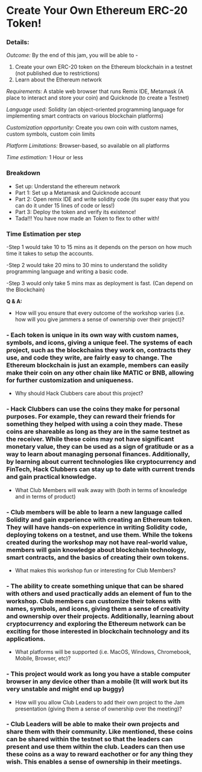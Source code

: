 # Create Your Own Ethereum ERC-20 Token!

### Details:
_Outcome:_ By the end of this jam, you will be able to - 
1. Create your own ERC-20 token on the Ethereum blockchain in a testnet (not published due to restrictions)
2. Learn about the Ethereum network

_Requirements:_ A stable web browser that runs Remix IDE, Metamask (A place to interact and store your coin) and Quicknode (to create a Testnet) 

_Language used:_ Solidity (an object-oriented programming language for implementing smart contracts on various blockchain platforms)

_Customization opportunity:_ Create you own coin with custom names, custom symbols, custom coin limits

_Platform Limitations:_ Browser-based, so available on all platforms

_Time estimation:_ 1 Hour or less 

### Breakdown
- Set up: Understand the ethereum network
- Part 1: Set up a Metamask and Quicknode account
- Part 2: Open remix IDE and write solidity code (its super easy that you can do it under 15 lines of code or less!)
- Part 3: Deploy the token and verify its existence!
- Tada!!! You have now made an Token to flex to other with! 

### Time Estimation per step

-Step 1 would take 10 to 15 mins as it depends on the person on how much time it takes to setup the accounts.

-Step 2 would take 20 mins to 30 mins to understand the solidity programming language and writing a basic code.

-Step 3 would only take 5 mins max as deployment is fast. (Can depend on the Blockchain)


**Q & A:**
- How will you ensure that every outcome of the workshop varies (i.e. how will you give jammers a sense of ownership over their project)?
### -  Each token is unique in its own way with custom names, symbols, and icons, giving a unique feel. The systems of each project, such as the blockchains they work on, contracts they use, and code they write, are fairly easy to change. The Ethereum blockchain is just an example, members can easily make their coin on any other chain like MATIC or BNB, allowing for further customization and uniqueness.
- Why should Hack Clubbers care about this project?
### - Hack Clubbers can use the coins they make for personal purposes. For example, they can reward their friends for something they helped with using a coin they made. These coins are shareable as long as they are in the same testnet as the receiver. While these coins may not have significant monetary value, they can be used as a sign of gratitude or as a way to learn about managing personal finances. Additionally, by learning about current technologies like cryptocurrency and FinTech, Hack Clubbers can stay up to date with current trends and gain practical knowledge.
- What Club Members will walk away with (both in terms of knowledge and in terms of product)
### - Club members will be able to learn a new language called Solidity and gain experience with creating an Ethereum token. They will have hands-on experience in writing Solidity code, deploying tokens on a testnet, and use them. While the tokens created during the workshop may not have real-world value, members will gain knowledge about blockchain technology, smart contracts, and the basics of creating their own tokens.
- What makes this workshop fun or interesting for Club Members?
### - The ability to create something unique that can be shared with others and used practically adds an element of fun to the workshop. Club members can customize their tokens with names, symbols, and icons, giving them a sense of creativity and ownership over their projects. Additionally, learning about cryptocurrency and exploring the Ethereum network can be exciting for those interested in blockchain technology and its applications.
- What platforms will be supported (i.e. MacOS, Windows, Chromebook, Mobile, Browser, etc)?
### - This project would work as long you have a stable computer browser in any device other than a mobile (It will work but its very unstable and might end up buggy) 
- How will you allow Club Leaders to add their own project to the Jam presentation (giving them a sense of ownership over the meeting)?
### - Club Leaders will be able to make their own projects and share them with their community. Like mentioned, these coins can be shared within the testnet so that the leaders can present and use them within the club. Leaders can then use these coins as a way to reward eachother or for any thing they wish. This enables a sense of ownership in their meetings.
